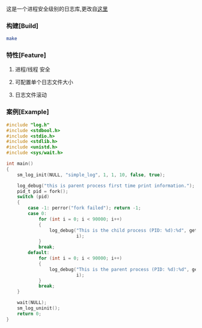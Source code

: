 这是一个进程安全级别的日志库,更改自[这里](https://github.com/rxi/log.c)
### 构建[Build]

```bash
make
```

### 特性[Feature]

1. 进程/线程 安全

2. 可配置单个日志文件大小

3. 日志文件滚动

### 案例[Example]

```C
#include "log.h"
#include <stdbool.h>
#include <stdio.h>
#include <stdlib.h>
#include <unistd.h>
#include <sys/wait.h>

int main()
{
    sm_log_init(NULL, "simple_log", 1, 1, 10, false, true);

    log_debug("this is parent process first time print information.");
    pid_t pid = fork();
    switch (pid)
    {
        case -1: perror("fork failed"); return -1;
        case 0:
            for (int i = 0; i < 90000; i++)
            {
                log_debug("This is the child process (PID: %d):%d", getpid(),
                          i);
            }
            break;
        default:
            for (int i = 0; i < 90000; i++)
            {
                log_debug("This is the parent process (PID: %d):%d", getpid(),
                          i);
            }
            break;
    }

    wait(NULL);
    sm_log_uninit();
    return 0;
}
```
